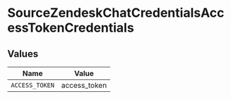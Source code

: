 # SourceZendeskChatCredentialsAccessTokenCredentials


## Values

| Name           | Value          |
| -------------- | -------------- |
| `ACCESS_TOKEN` | access_token   |
